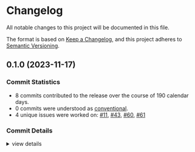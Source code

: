 # Changelog

All notable changes to this project will be documented in this file.

The format is based on [Keep a Changelog](https://keepachangelog.com/en/1.0.0/),
and this project adheres to [Semantic Versioning](https://semver.org/spec/v2.0.0.html).

## 0.1.0 (2023-11-17)

### Commit Statistics

<csr-read-only-do-not-edit/>

 - 8 commits contributed to the release over the course of 190 calendar days.
 - 0 commits were understood as [conventional](https://www.conventionalcommits.org).
 - 4 unique issues were worked on: [#11](https://github.com/giangndm/8xFF-decentralized-sdn/issues/11), [#43](https://github.com/giangndm/8xFF-decentralized-sdn/issues/43), [#60](https://github.com/giangndm/8xFF-decentralized-sdn/issues/60), [#61](https://github.com/giangndm/8xFF-decentralized-sdn/issues/61)

### Commit Details

<csr-read-only-do-not-edit/>

<details><summary>view details</summary>

 * **[#11](https://github.com/giangndm/8xFF-decentralized-sdn/issues/11)**
    - Migrate network package ([`264c045`](https://github.com/giangndm/8xFF-decentralized-sdn/commit/264c045989c50059ab8f9e6235af30016c062a49))
 * **[#43](https://github.com/giangndm/8xFF-decentralized-sdn/issues/43)**
    - Refactor to use cross-service sdk in pub-sub ([`dc2cc50`](https://github.com/giangndm/8xFF-decentralized-sdn/commit/dc2cc50186b6103d9d05fb5cdab85bf3ce3361ad))
 * **[#60](https://github.com/giangndm/8xFF-decentralized-sdn/issues/60)**
    - Expose missing KeyValueSdkEvent ([`b95a66c`](https://github.com/giangndm/8xFF-decentralized-sdn/commit/b95a66c148a09324b30de335b76f952630fa9106))
 * **[#61](https://github.com/giangndm/8xFF-decentralized-sdn/issues/61)**
    - Rename package to atm0s-sdn ([`d6e3db7`](https://github.com/giangndm/8xFF-decentralized-sdn/commit/d6e3db7651f95244707b555aac24f89e5634d3ef))
 * **Uncategorized**
    - Added change log ([`6884653`](https://github.com/giangndm/8xFF-decentralized-sdn/commit/688465352f25b0c9f511e6622c3272cd3bd00c87))
    - Remove publish = false ([`64288da`](https://github.com/giangndm/8xFF-decentralized-sdn/commit/64288da53606750e61ad0c09bccd10fb0c1c83b2))
    - Fixing interface for media-server ([`b600811`](https://github.com/giangndm/8xFF-decentralized-sdn/commit/b600811e3f96e2249e68f413aada178c5f25508e))
    - Init ([`52a6bd6`](https://github.com/giangndm/8xFF-decentralized-sdn/commit/52a6bd62eeb453648d60d57e1f771e40cf83be51))
</details>

